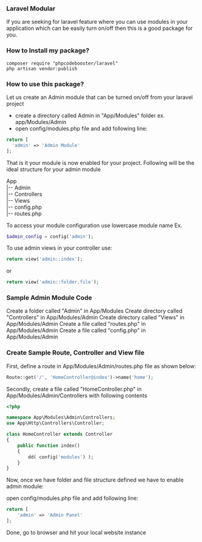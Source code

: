 ### Laravel Modular

If you are seeking for laravel feature where you can use modules in your application
which can be easily turn on/off then this is a good package for you.

### How to Install my package?

`composer require "phpcodebooster/laravel"` <br>
`php artisan vendor:publish`

### How to use this package?

Let us create an Admin module that can be turned on/off from your
laravel project

- create a directory called Admin  in "App/Modules" folder ex. app/Modules/Admin
- open config/modules.php file and add following line:

```php
return [
  'admin' => 'Admin Module'
];
```

That is it your module is now enabled for your project. Following will be the ideal
structure for your admin module

App<br>
  |-- Admin<br>
        |-- Controllers<br>
        |-- Views<br>
        |-- config.php<br>
        |-- routes.php
        
To access your module configuration use lowercase module name
Ex. 

```php
$admin_config = config('admin');
```

To use admin views in your controller use:

```php
return view('admin::index'); 
```

or

```php
return view('admin::folder.file'); 
```

### Sample Admin Module Code 

Create a folder called "Admin" in App/Modules 
Create directory called "Controllers" in App/Modules/Admin
Create directory called "Views" in App/Modules/Admin
Create a file called "routes.php" in App/Modules/Admin
Create a file called "config.php" in App/Modules/Admin

### Create Sample Route, Controller and View file

First, define a route in App/Modules/Admin/routes.php file as shown below:

```php
Route::get('/', 'HomeController@index')->name('home');
```

Secondly, create a file called "HomeController.php" in App/Modules/Admin/Controllers with following contents

```php
<?php

namespace App\Modules\Admin\Controllers;
use App\Http\Controllers\Controller;

class HomeController extends Controller
{
    public function index()
    {
        dd( config('modules') );
    }
}
```

Now, once we have folder and file structure defined we have to enable admin module:

open config/modules.php file and add following line:


```php
return [
    'admin' => 'Admin Panel'
];
```

Done, go to browser and hit your local website instance
